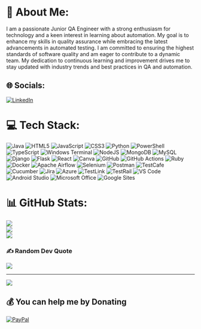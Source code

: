 # 💫 About Me:
I am a passionate Junior QA Engineer with a strong enthusiasm for technology and a keen interest in learning about automation. My goal is to enhance my skills in quality assurance while embracing the latest advancements in automated testing. I am committed to ensuring the highest standards of software quality and am eager to contribute to a dynamic team. My dedication to continuous learning and improvement drives me to stay updated with industry trends and best practices in QA and automation.


## 🌐 Socials:
[![LinkedIn](https://img.shields.io/badge/LinkedIn-%230077B5.svg?logo=linkedin&logoColor=white)](https://linkedin.com/in/www.linkedin.com/in/josé-odé-795b14311) 

# 💻 Tech Stack:
![Java](https://img.shields.io/badge/java-%23ED8B00.svg?style=for-the-badge&logo=openjdk&logoColor=white) 
![HTML5](https://img.shields.io/badge/html5-%23E34F26.svg?style=for-the-badge&logo=html5&logoColor=white) 
![JavaScript](https://img.shields.io/badge/javascript-%23323330.svg?style=for-the-badge&logo=javascript&logoColor=%23F7DF1E) 
![CSS3](https://img.shields.io/badge/css3-%231572B6.svg?style=for-the-badge&logo=css3&logoColor=white) 
![Python](https://img.shields.io/badge/python-3670A0?style=for-the-badge&logo=python&logoColor=ffdd54) 
![PowerShell](https://img.shields.io/badge/PowerShell-%235391FE.svg?style=for-the-badge&logo=powershell&logoColor=white) 
![TypeScript](https://img.shields.io/badge/typescript-%23007ACC.svg?style=for-the-badge&logo=typescript&logoColor=white) 
![Windows Terminal](https://img.shields.io/badge/Windows%20Terminal-%234D4D4D.svg?style=for-the-badge&logo=windows-terminal&logoColor=white) 
![NodeJS](https://img.shields.io/badge/node.js-6DA55F?style=for-the-badge&logo=node.js&logoColor=white) 
![MongoDB](https://img.shields.io/badge/MongoDB-%234ea94b.svg?style=for-the-badge&logo=mongodb&logoColor=white) 
![MySQL](https://img.shields.io/badge/mysql-4479A1.svg?style=for-the-badge&logo=mysql&logoColor=white) 
![Django](https://img.shields.io/badge/django-%23092E20.svg?style=for-the-badge&logo=django&logoColor=white) 
![Flask](https://img.shields.io/badge/flask-%23000.svg?style=for-the-badge&logo=flask&logoColor=white) 
![React](https://img.shields.io/badge/react-%2320232a.svg?style=for-the-badge&logo=react&logoColor=%2361DAFB) 
![Canva](https://img.shields.io/badge/Canva-%2300C4CC.svg?style=for-the-badge&logo=Canva&logoColor=white) 
![GitHub](https://img.shields.io/badge/github-%23121011.svg?style=for-the-badge&logo=github&logoColor=white) 
![GitHub Actions](https://img.shields.io/badge/github%20actions-%232671E5.svg?style=for-the-badge&logo=githubactions&logoColor=white) 
![Ruby](https://img.shields.io/badge/ruby-%23CC342D.svg?style=for-the-badge&logo=ruby&logoColor=white) 
![Docker](https://img.shields.io/badge/docker-%230db7ed.svg?style=for-the-badge&logo=docker&logoColor=white) 
![Apache Airflow](https://img.shields.io/badge/Apache%20Airflow-017CEE?style=for-the-badge&logo=Apache%20Airflow&logoColor=white) 
![Selenium](https://img.shields.io/badge/selenium-%43B02A.svg?style=for-the-badge&logo=selenium&logoColor=white) 
![Postman](https://img.shields.io/badge/postman-%23FF6C37.svg?style=for-the-badge&logo=postman&logoColor=white)
![TestCafe](https://img.shields.io/badge/testcafe-%232671E5.svg?style=for-the-badge&logo=testcafe&logoColor=white)
![Cucumber](https://img.shields.io/badge/cucumber-%2300A13E.svg?style=for-the-badge&logo=cucumber&logoColor=white)
![Jira](https://img.shields.io/badge/jira-%230052CC.svg?style=for-the-badge&logo=jira&logoColor=white)
![Azure](https://img.shields.io/badge/azure-%230078D4.svg?style=for-the-badge&logo=microsoftazure&logoColor=white)
![TestLink](https://img.shields.io/badge/testlink-%2347A248.svg?style=for-the-badge&logo=testing&logoColor=white)
![TestRail](https://img.shields.io/badge/testrail-%23F05032.svg?style=for-the-badge&logo=test&logoColor=white)
![VS Code](https://img.shields.io/badge/vscode-%23007ACC.svg?style=for-the-badge&logo=visualstudiocode&logoColor=white)
![Android Studio](https://img.shields.io/badge/androidstudio-%233DDC84.svg?style=for-the-badge&logo=androidstudio&logoColor=white)
![Microsoft Office](https://img.shields.io/badge/microsoftoffice-%23D83B01.svg?style=for-the-badge&logo=microsoftoffice&logoColor=white)
![Google Sites](https://img.shields.io/badge/google%20sites-%234285F4.svg?style=for-the-badge&logo=googlesites&logoColor=white)


# 📊 GitHub Stats:
![](https://github-readme-stats.vercel.app/api?username=JoseODE&theme=vue-dark&hide_border=true&include_all_commits=true&count_private=true)<br/>
![](https://github-readme-streak-stats.herokuapp.com/?user=JoseODE&theme=vue-dark&hide_border=true)<br/>
![](https://github-readme-stats.vercel.app/api/top-langs/?username=JoseODE&theme=vue-dark&hide_border=true&include_all_commits=true&count_private=true&layout=compact)

### ✍️ Random Dev Quote
![](https://quotes-github-readme.vercel.app/api?type=horizontal&theme=light)

---
[![](https://visitcount.itsvg.in/api?id=JoseODE&icon=0&color=0)](https://visitcount.itsvg.in)

  ## 💰 You can help me by Donating
  [![PayPal](https://img.shields.io/badge/PayPal-00457C?style=for-the-badge&logo=paypal&logoColor=white)](https://paypal.me/joseode878@hotmail.com) 

  
<!-- Proudly created with GPRM ( https://gprm.itsvg.in ) -->
